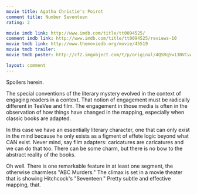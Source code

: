 ```yaml
---
movie title: Agatha Christie's Poirot
comment title: Number Seventeen
rating: 2

movie imdb link: http://www.imdb.com/title/tt0094525/
comment imdb link: http://www.imdb.com/title/tt0094525/reviews-10
movie tmdb link: http://www.themoviedb.org/movie/45519
movie tmdb trailer: 
movie tmdb poster: http://cf2.imgobject.com/t/p/original/4Q5Rq5w13NVCvA2MK0ONO6UMrM4.jpg

layout: comment
---
```


Spoilers herein.

The special conventions of the literary mystery evolved in the context of engaging  readers in a context. That notion of engagement must be radically different in TeeVee  and film. The engagement in those media is often in the observation of how things have  changed in the mapping, especially when classic books are adapted.

In this case we have an essentially literary character, one that can only exist in the mind  because he only exists as a figment of effete logic beyond what CAN exist. Never mind,  say film adapters: caricatures are caricatures and we can do that too. There can be some  charm, but there is no bow to the abstract reality of the books.

Oh well. There is one remarkable feature in at least one segment, the otherwise  charmless "ABC Murders." The climax is set in a movie theater that is showing  Hitchcock's "Seventeen." Pretty subtle and effective mapping, that.